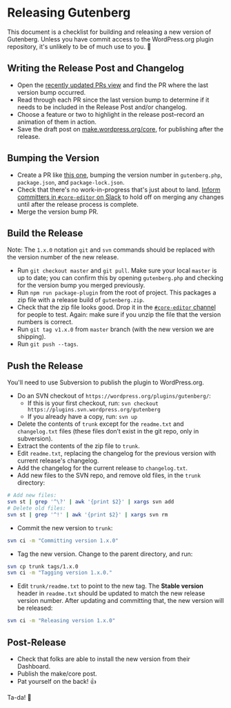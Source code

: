 # Releasing Gutenberg

This document is a checklist for building and releasing a new version of Gutenberg. Unless you have commit access to the WordPress.org plugin repository, it's unlikely to be of much use to you. 🙂

## Writing the Release Post and Changelog

* Open the [recently updated PRs view](https://github.com/WordPress/gutenberg/pulls?q=is%3Apr+is%3Aclosed+sort%3Aupdated-desc) and find the PR where the last version bump occurred.
* Read through each PR since the last version bump to determine if it needs to be included in the Release Post and/or changelog.
* Choose a feature or two to highlight in the release post–record an animation of them in action.
* Save the draft post on [make.wordpress.org/core](https://make.wordpress.org/core/), for publishing after the release.

## Bumping the Version

* Create a PR like [this one](https://github.com/WordPress/gutenberg/pull/3479/files), bumping the version number in `gutenberg.php`, `package.json`, and `package-lock.json`.
* Check that there's no work-in-progress that's just about to land. [Inform committers in `#core-editor` on Slack](https://make.wordpress.org/chat/) to hold off on merging any changes until after the release process is complete.
* Merge the version bump PR.

## Build the Release

Note: The `1.x.0` notation `git` and `svn` commands should be replaced with the version number of the new release.

* Run `git checkout master` and `git pull`. Make sure your local `master` is up to date; you can confirm this by opening `gutenberg.php` and checking for the version bump you merged previously.
* Run `npm run package-plugin` from the root of project. This packages a zip file with a release build of `gutenberg.zip`.
* Check that the zip file looks good. Drop it in the [`#core-editor` channel](https://wordpress.slack.com/messages/C02QB2JS7) for people to test. Again: make sure if you unzip the file that the version numbers is correct.
* Run `git tag v1.x.0` from `master` branch (with the new version we are shipping).
* Run `git push --tags`.

## Push the Release

You'll need to use Subversion to publish the plugin to WordPress.org.

* Do an SVN checkout of `https://wordpress.org/plugins/gutenberg/`:
  * If this is your first checkout, run: `svn checkout https://plugins.svn.wordpress.org/gutenberg`
  * If you already have a copy, run: `svn up`
* Delete the contents of `trunk` except for the `readme.txt` and `changelog.txt` files (these files don’t exist in the git repo, only in subversion).
* Extract the contents of the zip file to `trunk`.
* Edit `readme.txt`, replacing the changelog for the previous version with current release's changelog.
* Add the changelog for the current release to `changelog.txt`.
* Add new files to the SVN repo, and remove old files, in the `trunk` directory:
```bash
# Add new files:
svn st | grep '^\?' | awk '{print $2}' | xargs svn add
# Delete old files:
svn st | grep '^!' | awk '{print $2}' | xargs svn rm
```

* Commit the new version to `trunk`:
```bash
svn ci -m "Committing version 1.x.0"
```

* Tag the new version. Change to the parent directory, and run:
```bash
svn cp trunk tags/1.x.0
svn ci -m "Tagging version 1.x.0."
```

* Edit `trunk/readme.txt` to point to the new tag. The **Stable version** header in `readme.txt` should be updated to match the new release version number. After updating and committing that, the new version will be released:
```bash
svn ci -m "Releasing version 1.x.0"
```

## Post-Release

* Check that folks are able to install the new version from their Dashboard.
* Publish the make/core post.
* Pat yourself on the back! 👍

Ta-da! 🎉
